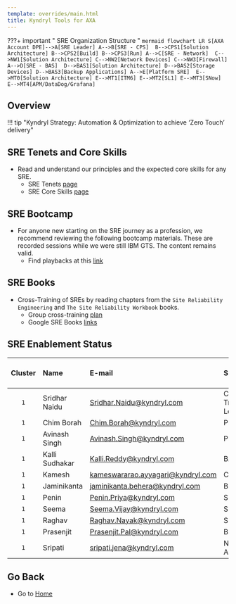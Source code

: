 ```yaml
---
template: overrides/main.html
title: Kyndryl Tools for AXA
---
```


???+ important " SRE Organization Structure "
    ``` mermaid
        flowchart LR
            S[AXA Account DPE]-->A[SRE Leader]
            A-->B[SRE - CPS] 
            B-->CPS1[Solution Architecture]
            B-->CPS2[Build]
            B-->CPS3[Run]
            A-->C[SRE - Network] 
            C-->NW1[Solution Architecture]
            C-->NW2[Network Devices]
            C-->NW3[Firewall]
            A-->D[SRE - BAS] 
            D-->BAS1[Solution Architecture]
            D-->BAS2[Storage Devices]
            D-->BAS3[Backup Applications]
            A-->E[Platform SRE] 
            E-->MT0[Solution Architecture]
            E-->MT1[ITM6]
            E-->MT2[SL1]
            E-->MT3[SNow]
            E-->MT4[APM/DataDog/Grafana]
    ```

##  Overview

!!! tip "Kyndryl Strategy: Automation & Optimization to achieve ‘Zero Touch’ delivery"



## SRE Tenets and Core Skills

* Read and understand our principles and the expected core skills for any SRE.
  * SRE Tenets [page](https://kyndryl.sharepoint.com/sites/sre-kyndryl/SitePages/tenets-of-sre.aspx)
  * SRE Core Skills [page](https://w3.ibm.com/ocean/w3publisher/sre-kyndryl/sre-certification/sre-skills-conformance-guide)

## SRE Bootcamp

* For anyone new starting on the SRE journey as a profession, we recommend reviewing the following bootcamp materials. These are recorded sessions while we were still IBM GTS. The content remains valid.
  * Find playbacks at this [link](https://ec-kyndryl.yourlearning.ibm.com/kyndryl/playback/10006662)

## SRE Books

* Cross-Training of SREs by reading chapters from the `Site Reliability Engineering` and `The Site Reliability Workbook` books.
  * Group cross-training [plan](./AXA-sre-books-plan.md)
  * Google SRE Books [links](https://pages.github.kyndryl.net/kyndryl-SRE/doc-program-documentation/sre-books-reading-plan/)

## SRE Enablement Status

| **Cluster** | **Name** | **E-mail** | **SRE Specialty** | **SRE Tenets** | **SRE Core Skills** | **SRE Bootcamp** | **SRE Books** |
|:------------:|:-----------------------|:-----------------------|:-----------------------|:------------:|:------------:|:------------:|:------------:|
| `1` | Sridhar Naidu | [Sridhar.Naidu@kyndryl.com](mailto:Sridhar.Naidu@kyndryl.com) | Client Transformation Leader - SRE | N | N | N | N |
| `1` | Chim Borah | [Chim.Borah@kyndryl.com](mailto:Chim.Borah@kyndryl.com) | Platform SRE | N | N | N | N |
| `1` | Avinash Singh| [Avinash.Singh@kyndryl.com](mailto:Avinash.Singh@kyndryl.com) | Platform SRE | N | N | N | N |
| `1` | Kalli Sudhakar | [Kalli.Reddy@kyndryl.com](mailto:Kalli.Reddy@kyndryl.com) | BAS SRE | N | N | N | N |
| `1` | Kamesh  | [kameswararao.ayyagari@kyndryl.com](mailto:@kyndryl.com) | Cloud Pak SRE | N | N | N | N |
| `1` | Jaminikanta| [jaminikanta.behera@kyndryl.com](mailto:.@kyndryl.com) | Build SME | N | N | N | N |
| `1` | Penin | [Penin.Priya@kyndryl.com](mailto:Penin.Priya@kyndryl.com) | SM SME | N | N | N | N |
| `1` | Seema| [Seema.Vijay@kyndryl.com](mailto:.Seema.Vijay@kyndryl.com) | SM SME | N | N | N | N |
| `1` | Raghav| [Raghav.Nayak@kyndryl.com](mailto:Raghav.Nayak@kyndryl.com) | SM SME | N | N | N | N |
| `1` | Prasenjit| [Prasenjit.Pal@kyndryl.com](mailto:Prasenjit.Pal@kyndryl.com) | Build SME | N | N | N | N |
| `1` | Sripati| [sripati.jena@kyndryl.com](mailto:sripati.jena@kyndryl.com) | Network Architect  | N | N | N | N |

## Go Back

* Go to [Home](../index.md)

